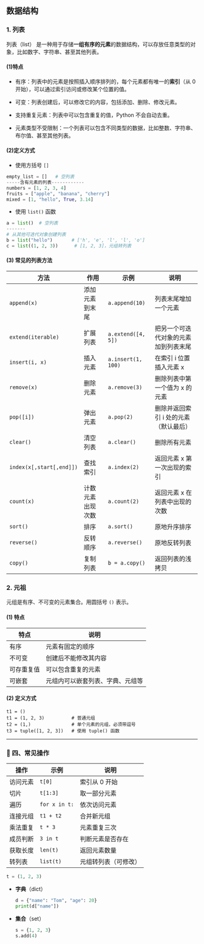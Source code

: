 ## 数据结构

### 1. 列表

列表（list） 是一种用于存储**一组有序的元素**的数据结构，可以存放任意类型的对象，比如数字、字符串、甚至其他列表。

#### (1)特点

- 有序：列表中的元素是按照插入顺序排列的，每个元素都有唯一的**索引**（从 0 开始），可以通过索引访问或修改某个位置的值。

- 可变：列表创建后，可以修改它的内容，包括添加、删除、修改元素。

- 支持重复元素：列表中可以包含重复的值，Python 不会自动去重。

- 元素类型不受限制：一个列表可以包含不同类型的数据，比如整数、字符串、布尔值、甚至其他列表。



#### (2)定义方式

 - 使用方括号 `[]`

```python
empty_list = []   # 空列表
-----含有元素的列表------------
numbers = [1, 2, 3, 4]
fruits = ["apple", "banana", "cherry"]
mixed = [1, "hello", True, 3.14]
```



- 使用 `list()` 函数

```python
a = list()  # 空列表
-------
# 从其他可迭代对象创建列表
b = list("hello")       # ['h', 'e', 'l', 'l', 'o']
c = list((1, 2, 3))      # [1, 2, 3]，元组转列表
```



####  (3) 常见的列表方法

| 方法                     | 作用             | 示例               | 说明                                  |
| ------------------------ | ---------------- | ------------------ | ------------------------------------- |
| `append(x)`              | 添加元素到末尾   | `a.append(10)`     | 列表末尾增加一个元素                  |
| `extend(iterable)`       | 扩展列表         | `a.extend([4, 5])` | 把另一个可迭代对象的元素加到列表末尾  |
| `insert(i, x)`           | 插入元素         | `a.insert(1, 100)` | 在索引 i 位置插入元素 x               |
| `remove(x)`              | 删除元素         | `a.remove(3)`      | 删除列表中第一个值为 x 的元素         |
| `pop([i])`               | 弹出元素         | `a.pop(2)`         | 删除并返回索引 i 处的元素（默认最后） |
| `clear()`                | 清空列表         | `a.clear()`        | 删除所有元素                          |
| `index(x[,start[,end]])` | 查找索引         | `a.index(2)`       | 返回元素 x 第一次出现的索引           |
| `count(x)`               | 计数元素出现次数 | `a.count(2)`       | 返回元素 x 在列表中出现的次数         |
| `sort()`                 | 排序             | `a.sort()`         | 原地升序排序                          |
| `reverse()`              | 反转顺序         | `a.reverse()`      | 原地反转列表                          |
| `copy()`                 | 复制列表         | `b = a.copy()`     | 返回列表的浅拷贝                      |



### 2. 元祖

元组是有序、不可变的元素集合。用圆括号 `()` 表示。

#### (1) 特点

| 特点       | 说明                             |
| ---------- | -------------------------------- |
| 有序       | 元素有固定的顺序                 |
| 不可变     | 创建后不能修改其内容             |
| 可存重复值 | 可以包含重复的元素               |
| 可嵌套     | 元组内可以嵌套列表、字典、元组等 |

#### (2) 定义方式

```
t1 = ()
t1 = (1, 2, 3)          # 普通元组
t2 = (1,)               # 单个元素的元组，必须带逗号
t3 = tuple([1, 2, 3])   # 使用 tuple() 函数
```

------

### 📌 四、常见操作

| 操作     | 示例          | 说明                 |
| -------- | ------------- | -------------------- |
| 访问元素 | `t[0]`        | 索引从 0 开始        |
| 切片     | `t[1:3]`      | 取一部分元素         |
| 遍历     | `for x in t:` | 依次访问元素         |
| 连接元组 | `t1 + t2`     | 合并新元组           |
| 乘法重复 | `t * 3`       | 元素重复三次         |
| 成员判断 | `3 in t`      | 判断元素是否存在     |
| 获取长度 | `len(t)`      | 返回元素数量         |
| 转列表   | `list(t)`     | 元组转列表（可修改） |

```python
t = (1, 2, 3)
```

- **字典**（dict）

  ```python
  d = {"name": "Tom", "age": 20}
  print(d["name"])
  ```

- **集合**（set）

  ```python
  s = {1, 2, 3}
  s.add(4)
  ```

